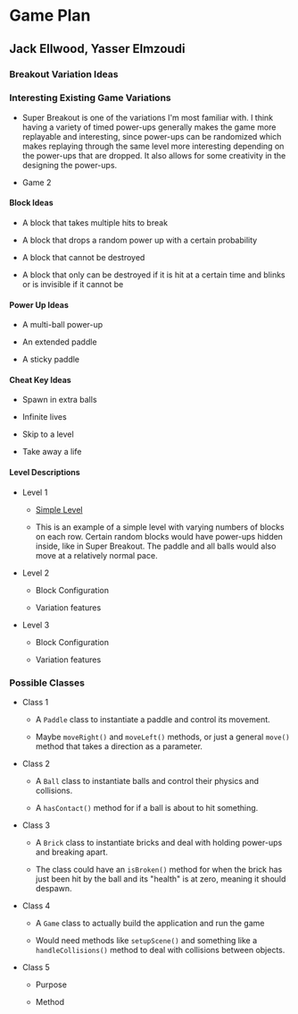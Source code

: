 # Game Plan
## Jack Ellwood, Yasser Elmzoudi

### Breakout Variation Ideas

### Interesting Existing Game Variations

 * Super Breakout is one of the variations I'm most familiar with.  I think having a variety of timed power-ups generally makes the game more replayable and interesting, since power-ups can be randomized which makes replaying through the same level more interesting depending on the power-ups that are dropped.  It also allows for some creativity in the designing the power-ups.

 * Game 2


#### Block Ideas

 * A block that takes multiple hits to break

 * A block that drops a random power up with a certain probability

 * A block that cannot be destroyed
 
 * A block that only can be destroyed if it is hit at a certain time and blinks or is invisible if it cannot be


#### Power Up Ideas

 * A multi-ball power-up

 * An extended paddle

 * A sticky paddle


#### Cheat Key Ideas

 * Spawn in extra balls

 * Infinite lives

 * Skip to a level

 * Take away a life


#### Level Descriptions

 * Level 1
   * [Simple Level](https://coursework.cs.duke.edu/compsci307_2020fall/game_team24/-/blob/master/data/testlevel.txt)

   * This is an example of a simple level with varying numbers of blocks on each row.
   Certain random blocks would have power-ups hidden inside, like in Super Breakout. The paddle and all balls would also move at a relatively normal pace.

 * Level 2
   * Block Configuration

   * Variation features

 * Level 3
   * Block Configuration

   * Variation features


### Possible Classes

 * Class 1
   * A `Paddle` class to instantiate a paddle and control its movement.

   * Maybe `moveRight()` and `moveLeft()` methods, or just a general `move()` method that takes a direction as a parameter.

 * Class 2
   * A `Ball` class to instantiate balls and control their physics and collisions.

   * A `hasContact()` method for if a ball is about to hit something.

 * Class 3
   * A `Brick` class to instantiate bricks and deal with holding power-ups and breaking apart.

   * The class could have an `isBroken()` method for when the brick has just been hit by the ball and its "health" is at zero, meaning it should despawn.

 * Class 4
   * A `Game` class to actually build the application and run the game

   * Would need methods like `setupScene()` and something like a `handleCollisions()` method to deal with
   collisions between objects.

 * Class 5
   * Purpose

   * Method
